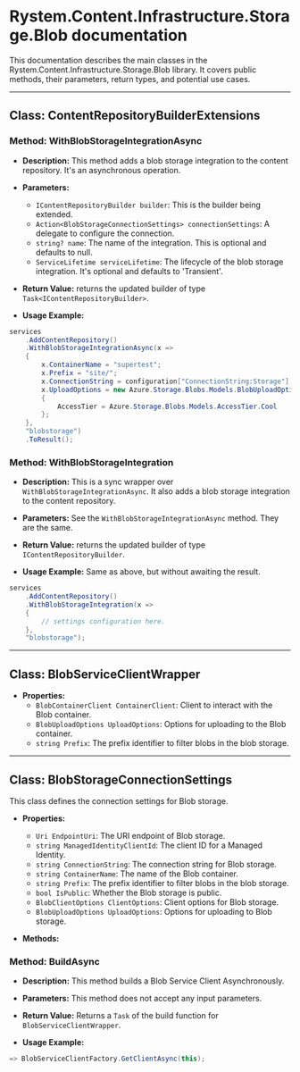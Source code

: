 # Rystem.Content.Infrastructure.Storage.Blob documentation

This documentation describes the main classes in the Rystem.Content.Infrastructure.Storage.Blob library. It covers public methods, their parameters, return types, and potential use cases.

---

## Class: ContentRepositoryBuilderExtensions

### Method: WithBlobStorageIntegrationAsync

- **Description:** This method adds a blob storage integration to the content repository. It's an asynchronous operation.

- **Parameters:**
   - `IContentRepositoryBuilder builder`: This is the builder being extended.
   - `Action<BlobStorageConnectionSettings> connectionSettings`: A delegate to configure the connection.
   - `string? name`: The name of the integration. This is optional and defaults to null.
   - `ServiceLifetime serviceLifetime`: The lifecycle of the blob storage integration. It's optional and defaults to 'Transient'.
   
- **Return Value:** returns the updated builder of type `Task<IContentRepositoryBuilder>`.

- **Usage Example:**
```csharp
services
    .AddContentRepository()
    .WithBlobStorageIntegrationAsync(x =>
    {
        x.ContainerName = "supertest";
        x.Prefix = "site/";
        x.ConnectionString = configuration["ConnectionString:Storage"];
        x.UploadOptions = new Azure.Storage.Blobs.Models.BlobUploadOptions()
        {
            AccessTier = Azure.Storage.Blobs.Models.AccessTier.Cool
        };
    },
    "blobstorage")
    .ToResult();
```

### Method: WithBlobStorageIntegration

- **Description:** This is a sync wrapper over `WithBlobStorageIntegrationAsync`. It also adds a blob storage integration to the content repository.

- **Parameters:** See the `WithBlobStorageIntegrationAsync` method. They are the same.

- **Return Value:** returns the updated builder of type `IContentRepositoryBuilder`.

- **Usage Example:** Same as above, but without awaiting the result.
```csharp
services
    .AddContentRepository()
    .WithBlobStorageIntegration(x =>
    {
        // settings configuration here.
    },
    "blobstorage");
```

---

## Class: BlobServiceClientWrapper

- **Properties:**
  - `BlobContainerClient ContainerClient`: Client to interact with the Blob container.
  - `BlobUploadOptions UploadOptions`: Options for uploading to the Blob container.
  - `string Prefix`: The prefix identifier to filter blobs in the blob storage.

---

## Class: BlobStorageConnectionSettings

This class defines the connection settings for Blob storage.

- **Properties:**
   - `Uri EndpointUri`: The URI endpoint of Blob storage.
   - `string ManagedIdentityClientId`: The client ID for a Managed Identity.
   - `string ConnectionString`: The connection string for Blob storage.
   - `string ContainerName`: The name of the Blob container.
   - `string Prefix`: The prefix identifier to filter blobs in the blob storage.
   - `bool IsPublic`: Whether the Blob storage is public.
   - `BlobClientOptions ClientOptions`: Client options for Blob storage.
   - `BlobUploadOptions UploadOptions`: Options for uploading to Blob storage.
   
- **Methods:**

### Method: BuildAsync

- **Description:** This method builds a Blob Service Client Asynchronously.

- **Parameters:** This method does not accept any input parameters.

- **Return Value:** Returns a `Task` of the build function for `BlobServiceClientWrapper`.

- **Usage Example:**
```csharp
=> BlobServiceClientFactory.GetClientAsync(this);
```
